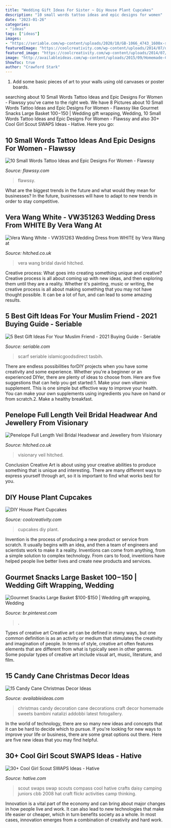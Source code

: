 ```yaml
---
title: "Wedding Gift Ideas For Sister ~ Diy House Plant Cupcakes"
description: "10 small words tattoo ideas and epic designs for women"
date: "2023-01-26"
categories:
- "ideas"
tags: ["ideas"]
images:
- "https://seriable.com/wp-content/uploads/2020/10/GB-1066_4743_1600x-scaled.jpeg"
featuredImage: "https://coolcreativity.com/wp-content/uploads/2014/07/diy-house-plant-cupcakes-4.jpg"
featured_image: "https://coolcreativity.com/wp-content/uploads/2014/07/diy-house-plant-cupcakes-4.jpg"
image: "http://availableideas.com/wp-content/uploads/2015/09/Homemade-Christmas-Decorations-with-candy-cane-christmas-sweets.jpg"
ShowToc: true
author: "Crawford Stark"
---
```



1) Add some basic pieces of art to your walls using old canvases or poster boards.

	

		
searching about 10 Small Words Tattoo Ideas and Epic Designs For Women - Flawssy you've came to the right web. We have 8 Pictures about 10 Small Words Tattoo Ideas and Epic Designs For Women - Flawssy like Gourmet Snacks Large Basket $100-$150 | Wedding gift wrapping, Wedding, 10 Small Words Tattoo Ideas and Epic Designs For Women - Flawssy and also 30+ Cool Girl Scout SWAPS Ideas - Hative. Here you go:
		
    
## 10 Small Words Tattoo Ideas And Epic Designs For Women - Flawssy

<img loading=lazy src="http://flawssy.com/wp-content/uploads/2016/06/Small-Wrist-Tattoos-1.jpg" onerror="this.onerror=null;this.src='https://tse2.mm.bing.net/th?id=OIP.MqepXvpot7UCAYoL7aUxDwHaJ4&amp;pid=15.1';" alt="10 Small Words Tattoo Ideas and Epic Designs For Women - Flawssy">

_Source: flawssy.com_

>flawssy. 

	

What are the biggest trends in the future and what would they mean for businesses?
In the future, businesses will have to adapt to new trends in order to stay competitive.

    
## Vera Wang White - VW351263 Wedding Dress From WHITE By Vera Wang At

<img loading=lazy src="https://cdn0.hitched.co.uk/cat/wedding-dresses/white-by-vera-wang-at-davids-bridal/vera-wang-white-vw351263--mfvo432915.jpg" onerror="this.onerror=null;this.src='https://tse2.mm.bing.net/th?id=OIP.fZwR6SYe38hXnfmO1jRIdwHaLH&amp;pid=15.1';" alt="Vera Wang White - VW351263 Wedding Dress from WHITE by Vera Wang at">

_Source: hitched.co.uk_

>vera wang bridal david hitched. 

	

Creative process: What goes into creating something unique and creative?
Creative process is all about coming up with new ideas, and then exploring them until they are a reality. Whether it's painting, music or writing, the creative process is all about making something that you may not have thought possible. It can be a lot of fun, and can lead to some amazing results.

    
## 5 Best Gift Ideas For Your Muslim Friend - 2021 Buying Guide - Seriable

<img loading=lazy src="https://seriable.com/wp-content/uploads/2020/10/GB-1066_4743_1600x-scaled.jpeg" onerror="this.onerror=null;this.src='https://tse4.mm.bing.net/th?id=OIP.8XF1Xm_QozR1gjuiQRPVgwHaHa&amp;pid=15.1';" alt="5 Best Gift Ideas For Your Muslim Friend - 2021 Buying Guide - Seriable">

_Source: seriable.com_

>scarf seriable islamicgoodsdirect tasbih. 

	

There are endless possibilities forDIY projects when you have some creativity and some experience. Whether you're a beginner or an experienced DIYer, there are plenty of ideas to choose from. Here are five suggestions that can help you get started:1. Make your own vitamin supplement. This is one simple but effective way to improve your health. You can make your own supplements using ingredients you have on hand or from scratch.2. Make a healthy breakfast.

    
## Penelope Full Length Veil Bridal Headwear And Jewellery From Visionary

<img loading=lazy src="https://cdn0.hitched.co.uk/cat/bridal-headwear-and-jewellery/visionary-veils/penelope-full-length-veil--mfvo421867.jpg" onerror="this.onerror=null;this.src='https://tse1.mm.bing.net/th?id=OIP.RQOrbBobE1ON9zsYib18XQHaLL&amp;pid=15.1';" alt="Penelope Full Length Veil Bridal Headwear and Jewellery from Visionary">

_Source: hitched.co.uk_

>visionary veil hitched. 

	

Conclusion
Creative Art is about using your creative abilities to produce something that is unique and interesting. There are many different ways to express yourself through art, so it is important to find what works best for you.

    
## DIY House Plant Cupcakes

<img loading=lazy src="https://coolcreativity.com/wp-content/uploads/2014/07/diy-house-plant-cupcakes-4.jpg" onerror="this.onerror=null;this.src='https://tse1.mm.bing.net/th?id=OIP.80C4VMmHE2zIF4t1Vu2t8QHaKm&amp;pid=15.1';" alt="DIY House Plant Cupcakes">

_Source: coolcreativity.com_

>cupcakes diy plant. 

	

Invention is the process of producing a new product or service from scratch. It usually begins with an idea, and then a team of engineers and scientists work to make it a reality. Inventions can come from anything, from a simple solution to complex technology. From cars to food, inventions have helped people live better lives and create new products and services.

    
## Gourmet Snacks Large Basket $100-$150 | Wedding Gift Wrapping, Wedding

<img loading=lazy src="https://i.pinimg.com/736x/7e/57/b0/7e57b0839f112ab77469f7a171e5865a.jpg" onerror="this.onerror=null;this.src='https://tse2.mm.bing.net/th?id=OIP.2cXKmMjEP43iaEBQ2l7_7gHaJ3&amp;pid=15.1';" alt="Gourmet Snacks Large Basket $100-$150 | Wedding gift wrapping, Wedding">

_Source: br.pinterest.com_

>. 

	

Types of creative art
Creative art can be defined in many ways, but one common definition is as an activity or medium that stimulates the creativity and imagination of people. In terms of style, creative art often features elements that are different from what is typically seen in other genres. Some popular types of creative art include visual art, music, literature, and film.

    
## 15 Candy Cane Christmas Decor Ideas

<img loading=lazy src="http://availableideas.com/wp-content/uploads/2015/09/Homemade-Christmas-Decorations-with-candy-cane-christmas-sweets.jpg" onerror="this.onerror=null;this.src='https://tse1.mm.bing.net/th?id=OIP.PdvpF7do-rjnnOYIPRJ82AHaLH&amp;pid=15.1';" alt="15 Candy Cane Christmas Decor Ideas">

_Source: availableideas.com_

>christmas candy decoration cane decorations craft decor homemade sweets bambini natalizi addobbi latest fotogallery. 

	

In the world of technology, there are so many new ideas and concepts that it can be hard to decide which to pursue. If you're looking for new ways to improve your life or business, there are some great options out there. Here are five new ideas that you may find helpful.

    
## 30+ Cool Girl Scout SWAPS Ideas - Hative

<img loading=lazy src="https://hative.com/wp-content/uploads/2014/03/girl-scout-swaps-ideas/17-compass-girl-scout-swaps.jpg" onerror="this.onerror=null;this.src='https://tse4.mm.bing.net/th?id=OIP.P2lyx9flnDWqw6DBVm6I9wHaE7&amp;pid=15.1';" alt="30+ Cool Girl Scout SWAPS Ideas - Hative">

_Source: hative.com_

>scout swaps swap scouts compass cool hative crafts daisy camping juniors cbb 2008 hat craft flickr activities camp thinking. 

	

Innovation is a vital part of the economy and can bring about major changes in how people live and work. It can also lead to new technologies that make life easier or cheaper, which in turn benefits society as a whole. In most cases, innovation emerges from a combination of creativity and hard work.

